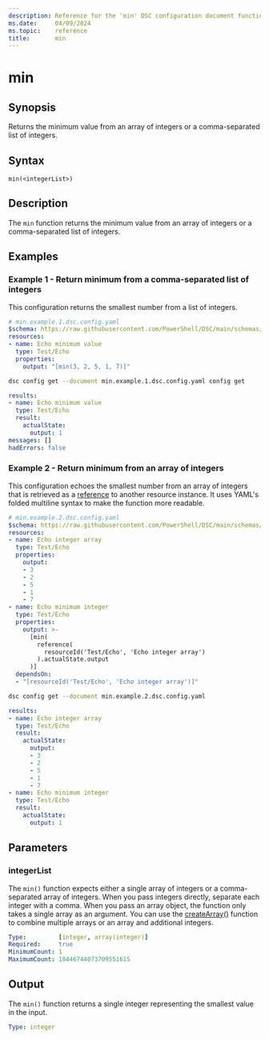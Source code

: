 ```yaml
---
description: Reference for the 'min' DSC configuration document function
ms.date:     04/09/2024
ms.topic:    reference
title:       min
---
```


# min

## Synopsis

Returns the minimum value from an array of integers or a comma-separated list of integers.

## Syntax

```Syntax
min(<integerList>)
```

## Description

The `min` function returns the minimum value from an array of integers or a comma-separated list of
integers.

## Examples

### Example 1 - Return minimum from a comma-separated list of integers

This configuration returns the smallest number from a list of integers.

```yaml
# min.example.1.dsc.config.yaml
$schema: https://raw.githubusercontent.com/PowerShell/DSC/main/schemas/2024/04/config/document.json
resources:
- name: Echo minimum value
  type: Test/Echo
  properties:
    output: "[min(3, 2, 5, 1, 7)]"
```

```bash
dsc config get --document min.example.1.dsc.config.yaml config get
```

```yaml
results:
- name: Echo minimum value
  type: Test/Echo
  result:
    actualState:
      output: 1
messages: []
hadErrors: false
```

### Example 2 - Return minimum from an array of integers

This configuration echoes the smallest number from an array of integers that is retrieved as a
[reference][01] to another resource instance. It uses YAML's folded multiline syntax to make the
function more readable.

```yaml
# min.example.2.dsc.config.yaml
$schema: https://raw.githubusercontent.com/PowerShell/DSC/main/schemas/2024/04/config/document.json
resources:
- name: Echo integer array
  type: Test/Echo
  properties:
    output:
    - 3
    - 2
    - 5
    - 1
    - 7
- name: Echo minimum integer
  type: Test/Echo
  properties:
    output: >-
      [min(
        reference(
          resourceId('Test/Echo', 'Echo integer array')
        ).actualState.output
      )]
  dependsOn:
  - "[resourceId('Test/Echo', 'Echo integer array')]"
```

```bash
dsc config get --document min.example.2.dsc.config.yaml
```

```yaml
results:
- name: Echo integer array
  type: Test/Echo
  result:
    actualState:
      output:
      - 3
      - 2
      - 5
      - 1
      - 7
- name: Echo minimum integer
  type: Test/Echo
  result:
    actualState:
      output: 1
```

## Parameters

### integerList

The `min()` function expects either a single array of integers or a comma-separated array of
integers. When you pass integers directly, separate each integer with a comma. When you pass an
array object, the function only takes a single array as an argument. You can use the
[createArray()][02] function to combine multiple arrays or an array and additional integers.

```yaml
Type:         [integer, array(integer)]
Required:     true
MinimumCount: 1
MaximumCount: 18446744073709551615
```

## Output

The `min()` function returns a single integer representing the smallest value in the input.

```yaml
Type: integer
```

<!-- Link reference definitions -->
[01]: ./reference.md
[02]: ./createArray.md
